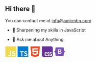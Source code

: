 ## Hi there 👋

You can contact me at [info@amirmbn.com	](mailto:info@amirmbn.com	)

- 🔬 Sharpening my skills in JavaScript

- 💬 Ask me about Anything


<p align="left">
  <a href="https://developer.mozilla.org/en-US/docs/Web/JavaScript" target="_blank" rel="noreferrer"><img src="https://github.com/amirmbn/amirmbn/blob/main/images/javascript.svg" width="36" height="36" alt="javascript" /></a>
  <a href="https://www.typescriptlang.org" target="_blank" rel="noreferrer"><img src="https://github.com/amirmbn/amirmbn/blob/main/images/typescript.svg" width="36" height="36" alt="typescript" /></a>
  <a href="https://developer.mozilla.org/en-US/docs/Glossary/HTML5" target="_blank" rel="noreferrer"><img src="https://github.com/amirmbn/amirmbn/blob/main/images/html5.svg" width="36" height="36" alt="html5" /></a>
  <a href="https://www.w3.org/TR/CSS/#css" target="_blank" rel="noreferrer"><img src="https://github.com/amirmbn/amirmbn/blob/main/images/css3.svg" width="36" height="36" alt="CSS3" /></a>
  <a href="https://getbootstrap.com" target="_blank" rel="noreferrer"><img src="https://github.com/amirmbn/amirmbn/blob/main/images/bootstrap.svg" width="36" height="36" alt="bootstrap" /></a>
</p>
